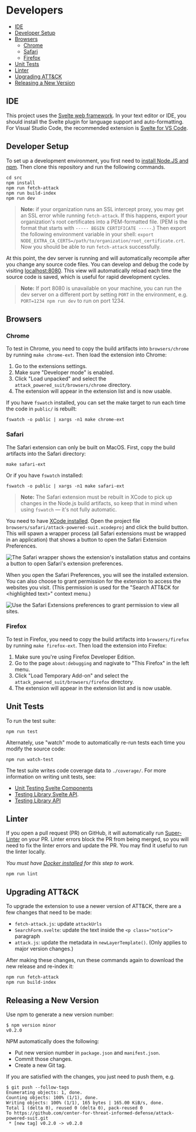 # Developers

- [IDE](#ide)
- [Developer Setup](#developer-setup)
- [Browsers](#browsers)
  - [Chrome](#chrome)
  - [Safari](#safari)
  - [Firefox](#firefox)
- [Unit Tests](#unit-tests)
- [Linter](#linter)
- [Upgrading ATT\&CK](#upgrading-attck)
- [Releasing a New Version](#releasing-a-new-version)

## IDE

This project uses the [Svelte web framework](https://svelte.dev/). In your text
editor or IDE, you should install the Svelte plugin for language support and
auto-formatting. For Visual Studio Code, the recommended extension is [Svelte
for VS
Code](https://marketplace.visualstudio.com/items?itemName=svelte.svelte-vscode).

## Developer Setup

To set up a development environment, you first need to [install Node.JS and
npm](https://docs.npmjs.com/downloading-and-installing-node-js-and-npm). Then
clone this repository and run the following commands.

```shell
cd src
npm install
npm run fetch-attack
npm run build-index
npm run dev
```

> **Note:** if your organization runs an SSL intercept proxy, you may get an SSL
> error while running `fetch-attack`. If this happens, export your
> organization's root certificates into a PEM-formatted file. (PEM is the format
> that starts with `----- BEGIN CERTIFICATE -----`.) Then export the following
> environment variable in your shell: `export
> NODE_EXTRA_CA_CERTS=/path/to/organization/root_certificate.crt`. Now you
> should be able to run `fetch-attack` successfully.

At this point, the dev server is running and will automatically recompile after
you change any source code files. You can develop and debug the code by visiting
[localhost:8080](http://localhost:8080). This view will automatically reload
each time the source code is saved, which is useful for rapid development
cycles.

> **Note:** If port 8080 is unavailable on your machine, you can run the dev
> server on a different port by setting `PORT` in the environment, e.g.
> `PORT=1234 npm run dev` to run on port 1234.

## Browsers

### Chrome

To test in Chrome, you need to copy the build artifacts into `browsers/chrome` by
running `make chrome-ext`. Then load the extension into Chrome:

1. Go to the extensions settings.
2. Make sure "Developer mode" is enabled.
3. Click "Load unpacked" and select the `attack_powered_suit/browsers/chrome` directory.
4. The extension will appear in the extension list and is now usable.

If you have `fswatch` installed, you can set the make target to run each time the code
in `public/` is rebuilt:

```
fswatch -o public | xargs -n1 make chrome-ext
```

### Safari

The Safari extension can only be built on MacOS. First, copy the build artifacts
into the Safari directory:

```
make safari-ext
```

Or if you have `fswatch` installed:

```
fswatch -o public | xargs -n1 make safari-ext
```

> **Note:** The Safari extension must be rebuilt in XCode to pick up changes in the
> Node.js build artifacts, so keep that in mind when using `fswatch` &mdash; it's not
> fully automatic.

You need to have [XCode installed](https://developer.apple.com/xcode/resources/). Open
the project file `browsers/safari/attack-powered-suit.xcodeproj` and click the build
button. This will spawn a wrapper process (all Safari extensions must be wrapped in an
application) that shows a button to open the Safari Extension Preferences.

![The Safari wrapper shows the extension's installation status and contains a button to
open Safari's extension preferences.](safari-wrapper.png)

When you open the Safari Preferences, you will see the installed extension. You can also
choose to grant permission for the extension to access the websites you visit. (This
permission is used for the "Search ATT&CK for &lt;highlighted text&gt;" context menu.)

![Use the Safari Extensions preferences to grant permission to view all
sites.](safari-permissions.png)

### Firefox

To test in Firefox, you need to copy the build artifacts into `browsers/firefox` by
running `make firefox-ext`. Then load the extension into Firefox:

1. Make sure you're using Firefox Developer Edition.
2. Go to the page `about:debugging` and nagivate to "This Firefox" in the left menu.
3. Click "Load Temporary Add-on" and select the `attack_powered_suit/browsers/firefox` directory.
4. The extension will appear in the extension list and is now usable.

## Unit Tests

To run the test suite:

```shell
npm run test
```

Alternately, use "watch" mode to automatically re-run tests each time you modify
the source code:

```shell
npm run watch-test
```

The test suite writes code coverage data to `./coverage/`. For more information
on writing unit tests, see:

* [Unit Testing Svelte
  Components](https://sveltesociety.dev/recipes/testing-and-debugging/unit-testing-svelte-component/)
* [Testing Library Svelte
  API](https://testing-library.com/docs/svelte-testing-library/api).
* [Testing Library
  API](https://testing-library.com/docs/queries/about/#types-of-queries)

## Linter

If you open a pull request (PR) on GitHub, it will automatically run
[Super-Linter](https://github.com/github/super-linter) on your PR. Linter errors
block the PR from being merged, so you will need to fix the linter errors and
update the PR. You may find it useful to run the linter locally.

*You must have [Docker installed](https://docs.docker.com/engine/install/) for
this step to work.*

```shell
npm run lint
```

## Upgrading ATT&CK

To upgrade the extension to use a newer version of ATT&CK, there are a few
changes that need to be made:

* `fetch-attack.js`: update `attackUrls`
* `SearchForm.svelte`: update the text inside the `<p class="notice">`
  paragraph
* `attack.js`: update the metadata in `newLayerTemplate()`. (Only applies to major
  version changes.)

After making these changes, run these commands again to download the new release
and re-index it:

```shell
npm run fetch-attack
npm run build-index
```

## Releasing a New Version

Use npm to generate a new version number:

```shell
$ npm version minor
v0.2.0
```

NPM automatically does the following:

* Put new version number in `package.json` and `manifest.json`.
* Commit those changes.
* Create a new Git tag.

If you are satisfied with the changes, you just need to push them, e.g.

```shell
$ git push --follow-tags
Enumerating objects: 1, done.
Counting objects: 100% (1/1), done.
Writing objects: 100% (1/1), 165 bytes | 165.00 KiB/s, done.
Total 1 (delta 0), reused 0 (delta 0), pack-reused 0
To https://github.com/center-for-threat-informed-defense/attack-powered-suit.git
 * [new tag] v0.2.0 -> v0.2.0
```
